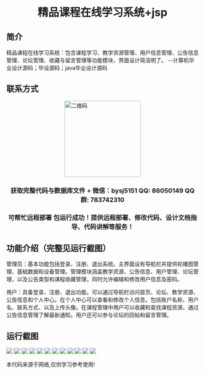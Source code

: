 <p><h1 align="center">精品课程在线学习系统+jsp</h1></p>

## 简介
精品课程在线学习系统：包含课程学习、教学资源管理、用户信息管理、公告信息管理、论坛管理、收藏与留言管理等功能模块，界面设计简洁明了。    --计算机毕业设计源码；毕设源码；java毕业设计源码


## 联系方式
<img src="https://bs-1329754181.cos.ap-shanghai.myqcloud.com/wx.jpg" alt="二维码" style="display: block; margin: 0 auto;" width="200px">
<p><h3 align="center">获取完整代码与数据库文件 + 微信：bysj5151 QQ: 86050149 QQ群: 783742310</h3></p>
<p><h3 align="center">可帮忙远程部署 包运行成功！提供远程部署、修改代码、设计文档指导、代码讲解等服务！</h3></p>

## 功能介绍（完整见运行截图）
管理员：基本功能包括登录、注册、退出系统。主界面设有导航栏并提供轮播图管理、基础数据和设备管理。管理模块涵盖教学资源、公告信息、用户管理、论坛管理，以及公告类型和课程收藏管理，同时允许编辑和修改用户信息及密码。

用户：具备登录、注册、退出功能。可以通过导航栏访问首页、论坛、教学资源、公告信息和个人中心。在个人中心可以查看和修改个人信息，包括账户名称、用户名、联系方式、以及上传头像。在课程管理中用户可以收藏和查找课程资源，通过公告信息管理了解最新通知。用户还可以参与论坛的回帖和留言管理。


## 运行截图
![](https://bs-1329754181.cos.ap-shanghai.myqcloud.com/ssm/BoutiqueCourseOnlineLearningSystemJsp/img/001.jpg)
![](https://bs-1329754181.cos.ap-shanghai.myqcloud.com/ssm/BoutiqueCourseOnlineLearningSystemJsp/img/002.jpg)
![](https://bs-1329754181.cos.ap-shanghai.myqcloud.com/ssm/BoutiqueCourseOnlineLearningSystemJsp/img/003.jpg)
![](https://bs-1329754181.cos.ap-shanghai.myqcloud.com/ssm/BoutiqueCourseOnlineLearningSystemJsp/img/004.jpg)
![](https://bs-1329754181.cos.ap-shanghai.myqcloud.com/ssm/BoutiqueCourseOnlineLearningSystemJsp/img/005.jpg)
![](https://bs-1329754181.cos.ap-shanghai.myqcloud.com/ssm/BoutiqueCourseOnlineLearningSystemJsp/img/006.jpg)
![](https://bs-1329754181.cos.ap-shanghai.myqcloud.com/ssm/BoutiqueCourseOnlineLearningSystemJsp/img/007.jpg)
![](https://bs-1329754181.cos.ap-shanghai.myqcloud.com/ssm/BoutiqueCourseOnlineLearningSystemJsp/img/008.jpg)
![](https://bs-1329754181.cos.ap-shanghai.myqcloud.com/ssm/BoutiqueCourseOnlineLearningSystemJsp/img/009.jpg)
![](https://bs-1329754181.cos.ap-shanghai.myqcloud.com/ssm/BoutiqueCourseOnlineLearningSystemJsp/img/010.jpg)
![](https://bs-1329754181.cos.ap-shanghai.myqcloud.com/ssm/BoutiqueCourseOnlineLearningSystemJsp/img/011.jpg)
![](https://bs-1329754181.cos.ap-shanghai.myqcloud.com/ssm/BoutiqueCourseOnlineLearningSystemJsp/img/012.jpg)

<p>本代码来源于网络,仅供学习参考使用!</p>
